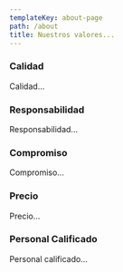 ```yaml
---
templateKey: about-page
path: /about
title: Nuestros valores...
---
```

### Calidad

Calidad...

### Responsabilidad

Responsabilidad...

### Compromiso

Compromiso...

### Precio

Precio...

### Personal Calificado

Personal calificado...